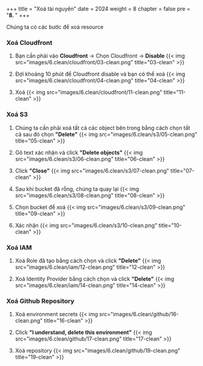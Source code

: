 +++
title = "Xoá tài nguyên"
date = 2024
weight = 8
chapter = false
pre = "<b>8. </b>"
+++

Chúng ta có các bước để xoá resource

### Xoá Cloudfront

1. Bạn cần phải vào **Cloudfront** -> Chọn Cloudfront -> **Disable**
{{< img src="images/6.clean/cloudfront/03-clean.png" title="03-clean" >}}

2. Đợi khoảng 10 phút để Cloudfront disable và bạn có thể xoá
{{< img src="images/6.clean/cloudfront/04-clean.png" title="04-clean" >}}

3. Xoá
{{< img src="images/6.clean/cloudfront/11-clean.png" title="11-clean" >}}

### Xoá S3

1. Chúng ta cần phải xoá tất cả các object bên trong bằng cách chọn tất cả sau đó chọn **"Delete"**
{{< img src="images/6.clean/s3/05-clean.png" title="05-clean" >}}

2. Gõ text xác nhận và click **"Delete objects"**
{{< img src="images/6.clean/s3/06-clean.png" title="06-clean" >}}

3. Click **"Close"**
{{< img src="images/6.clean/s3/07-clean.png" title="07-clean" >}}

1. Sau khi bucket đã rỗng, chúng ta quay lại
{{< img src="images/6.clean/s3/08-clean.png" title="08-clean" >}}

2. Chọn bucket để xoá
{{< img src="images/6.clean/s3/09-clean.png" title="09-clean" >}}

3. Xác nhận
{{< img src="images/6.clean/s3/10-clean.png" title="10-clean" >}}

### Xoá IAM

1. Xoá Role đã tạo bằng cách chọn và click **"Delete"**
{{< img src="images/6.clean/iam/12-clean.png" title="12-clean" >}}

2. Xoá Identity Provider bằng cách chọn và click **"Delete"**
{{< img src="images/6.clean/iam/14-clean.png" title="14-clean" >}}

### Xoá Github Repository

1. Xoá environment secrets
{{< img src="images/6.clean/github/16-clean.png" title="16-clean" >}}

2. Click **"I understand, delete this environment"**
{{< img src="images/6.clean/github/17-clean.png" title="17-clean" >}}

3. Xoá repository
{{< img src="images/6.clean/github/19-clean.png" title="19-clean" >}}

